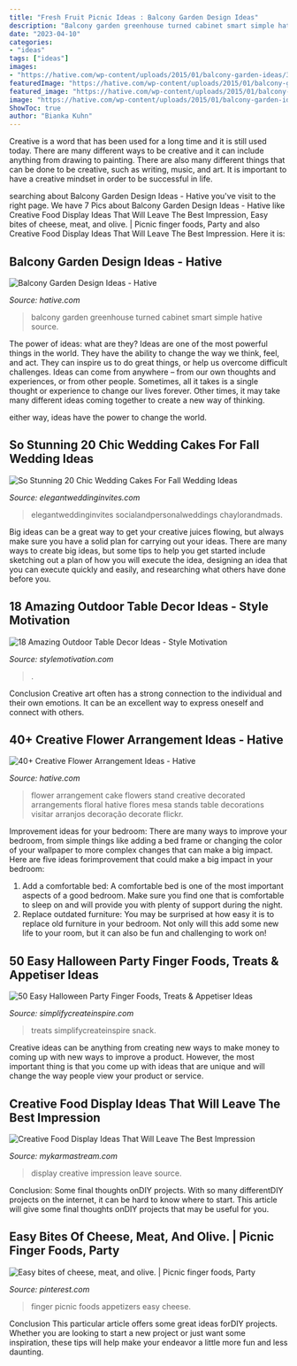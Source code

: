 ```yaml
---
title: "Fresh Fruit Picnic Ideas : Balcony Garden Design Ideas"
description: "Balcony garden greenhouse turned cabinet smart simple hative source"
date: "2023-04-10"
categories:
- "ideas"
tags: ["ideas"]
images:
- "https://hative.com/wp-content/uploads/2015/01/balcony-garden-ideas/3-balcony-garden-ideas.jpg"
featuredImage: "https://hative.com/wp-content/uploads/2015/01/balcony-garden-ideas/3-balcony-garden-ideas.jpg"
featured_image: "https://hative.com/wp-content/uploads/2015/01/balcony-garden-ideas/3-balcony-garden-ideas.jpg"
image: "https://hative.com/wp-content/uploads/2015/01/balcony-garden-ideas/3-balcony-garden-ideas.jpg"
ShowToc: true
author: "Bianka Kuhn"
---
```



Creative is a word that has been used for a long time and it is still used today. There are many different ways to be creative and it can include anything from drawing to painting. There are also many different things that can be done to be creative, such as writing, music, and art. It is important to have a creative mindset in order to be successful in life.

	

		
searching about Balcony Garden Design Ideas - Hative you've visit to the right page. We have 7 Pics about Balcony Garden Design Ideas - Hative like Creative Food Display Ideas That Will Leave The Best Impression, Easy bites of cheese, meat, and olive. | Picnic finger foods, Party and also Creative Food Display Ideas That Will Leave The Best Impression. Here it is:
		
    
## Balcony Garden Design Ideas - Hative

<img loading=lazy src="https://hative.com/wp-content/uploads/2015/01/balcony-garden-ideas/3-balcony-garden-ideas.jpg" onerror="this.onerror=null;this.src='https://tse4.mm.bing.net/th?id=OIP.4_m4t6S3sQ7IuPkI4Do_aAHaLG&amp;pid=15.1';" alt="Balcony Garden Design Ideas - Hative">

_Source: hative.com_

>balcony garden greenhouse turned cabinet smart simple hative source. 

	

The power of ideas: what are they?
Ideas are one of the most powerful things in the world. They have the ability to change the way we think, feel, and act. They can inspire us to do great things, or help us overcome difficult challenges.
Ideas can come from anywhere – from our own thoughts and experiences, or from other people. Sometimes, all it takes is a single thought or experience to change our lives forever. Other times, it may take many different ideas coming together to create a new way of thinking.

 either way, ideas have the power to change the world.

    
## So Stunning 20 Chic Wedding Cakes For Fall Wedding Ideas

<img loading=lazy src="https://www.elegantweddinginvites.com/wedding-blog/wp-content/uploads/2020/06/fall-rustic-wedding-cake-ideas-with-floral-decor.jpg" onerror="this.onerror=null;this.src='https://tse2.mm.bing.net/th?id=OIP.ON516V2mk4PscivlZNNcqgHaLH&amp;pid=15.1';" alt="So Stunning 20 Chic Wedding Cakes For Fall Wedding Ideas">

_Source: elegantweddinginvites.com_

>elegantweddinginvites socialandpersonalweddings chaylorandmads. 

	

Big ideas can be a great way to get your creative juices flowing, but always make sure you have a solid plan for carrying out your ideas. There are many ways to create big ideas, but some tips to help you get started include sketching out a plan of how you will execute the idea, designing an idea that you can execute quickly and easily, and researching what others have done before you.

    
## 18 Amazing Outdoor Table Decor Ideas - Style Motivation

<img loading=lazy src="http://www.stylemotivation.com/wp-content/uploads/2013/10/20-Amazing-Outdoor-Table-Décor-Ideas-17.jpg" onerror="this.onerror=null;this.src='https://tse1.mm.bing.net/th?id=OIP.bc6OYQ14R-_sc_0ndNyENAAAAA&amp;pid=15.1';" alt="18 Amazing Outdoor Table Decor Ideas - Style Motivation">

_Source: stylemotivation.com_

>. 

	

Conclusion
Creative art often has a strong connection to the individual and their own emotions. It can be an excellent way to express oneself and connect with others.

    
## 40+ Creative Flower Arrangement Ideas - Hative

<img loading=lazy src="https://hative.com/wp-content/uploads/2014/02/flower-ideas/cake-stand-decorated-with-flowers-21.jpg" onerror="this.onerror=null;this.src='https://tse2.mm.bing.net/th?id=OIP.dEU7x7ho6yYDenJ_9_2QVwHaLG&amp;pid=15.1';" alt="40+ Creative Flower Arrangement Ideas - Hative">

_Source: hative.com_

>flower arrangement cake flowers stand creative decorated arrangements floral hative flores mesa stands table decorations visitar arranjos decoração decorate flickr. 

	

Improvement ideas for your bedroom:
There are many ways to improve your bedroom, from simple things like adding a bed frame or changing the color of your wallpaper to more complex changes that can make a big impact. Here are five ideas forimprovement that could make a big impact in your bedroom: 
1) Add a comfortable bed: A comfortable bed is one of the most important aspects of a good bedroom. Make sure you find one that is comfortable to sleep on and will provide you with plenty of support during the night. 
2) Replace outdated furniture: You may be surprised at how easy it is to replace old furniture in your bedroom. Not only will this add some new life to your room, but it can also be fun and challenging to work on!

    
## 50 Easy Halloween Party Finger Foods, Treats &amp; Appetiser Ideas

<img loading=lazy src="https://www.simplifycreateinspire.com/wp-content/uploads/2021/05/web-Halloween-Snack-Board-close-up-1152x1536.jpeg" onerror="this.onerror=null;this.src='https://tse1.mm.bing.net/th?id=OIP.zjbUEds9OR1eD8EtjG_m9gHaJ4&amp;pid=15.1';" alt="50 Easy Halloween Party Finger Foods, Treats &amp; Appetiser Ideas">

_Source: simplifycreateinspire.com_

>treats simplifycreateinspire snack. 

	

Creative ideas can be anything from creating new ways to make money to coming up with new ways to improve a product. However, the most important thing is that you come up with ideas that are unique and will change the way people view your product or service.

    
## Creative Food Display Ideas That Will Leave The Best Impression

<img loading=lazy src="https://mykarmastream.com/wp-content/uploads/2017/05/food-display-ideas-4.jpg" onerror="this.onerror=null;this.src='https://tse1.mm.bing.net/th?id=OIP.ZVHUMQTf7kRXljCYq48uvQHaLH&amp;pid=15.1';" alt="Creative Food Display Ideas That Will Leave The Best Impression">

_Source: mykarmastream.com_

>display creative impression leave source. 

	

Conclusion: Some final thoughts onDIY projects.
With so many differentDIY projects on the internet, it can be hard to know where to start. This article will give some final thoughts onDIY projects that may be useful for you.

    
## Easy Bites Of Cheese, Meat, And Olive. | Picnic Finger Foods, Party

<img loading=lazy src="https://i.pinimg.com/736x/63/c6/ec/63c6eca60f4ffc6a210ce1c717698da1--picnic-finger-foods-picnic-foods.jpg" onerror="this.onerror=null;this.src='https://tse3.mm.bing.net/th?id=OIP.5CFXLc3p5dcWiWJTaJ63DgHaLG&amp;pid=15.1';" alt="Easy bites of cheese, meat, and olive. | Picnic finger foods, Party">

_Source: pinterest.com_

>finger picnic foods appetizers easy cheese. 

	

Conclusion
This particular article offers some great ideas forDIY projects. Whether you are looking to start a new project or just want some inspiration, these tips will help make your endeavor a little more fun and less daunting.

